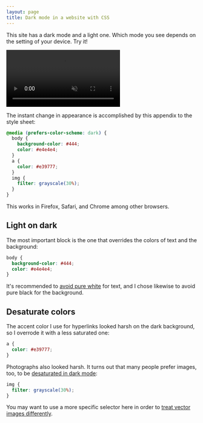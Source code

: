 ```yaml
---
layout: page
title: Dark mode in a website with CSS
---
```

This site has a dark mode and a light one. Which mode you see depends on the setting of your device. Try it!

<video class="large" autoplay loop muted playsinline>
  <source src="/images/dark_mode.mp4" type="video/mp4" />
</video>

The instant change in appearance is accomplished by this appendix to the style sheet:

```css
@media (prefers-color-scheme: dark) {
  body {
    background-color: #444;
    color: #e4e4e4;
  }
  a {
    color: #e39777;
  }
  img {
    filter: grayscale(30%);
  }
}
```

This works in Firefox, Safari, and Chrome among other browsers.

## Light on dark

The most important block is the one that overrides the colors of text and the background:

```css
body {
  background-color: #444;
  color: #e4e4e4;
}
```

It's recommended to [avoid pure white](https://web.dev/prefers-color-scheme#avoid-pure-white) for text, and I chose likewise to avoid pure black for the background.

## Desaturate colors

The accent color I use for hyperlinks looked harsh on the dark background, so I overrode it with a less saturated one:

```css
a {
  color: #e39777;
}
```

Photographs also looked harsh. It turns out that many people prefer images, too, to be [desaturated in dark mode](https://medium.com/dev-channel/re-colorization-for-dark-mode-19e2e17b584b):

```css
img {
  filter: grayscale(30%);
}
```

You may want to use a more specific selector here in order to [treat vector images differently](https://web.dev/prefers-color-scheme#invert-vector-graphics-and-icons).
